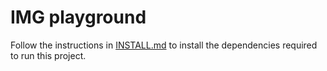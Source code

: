 # IMG playground

Follow the instructions in [INSTALL.md](./INSTALL.md) to install the dependencies required to run this project.